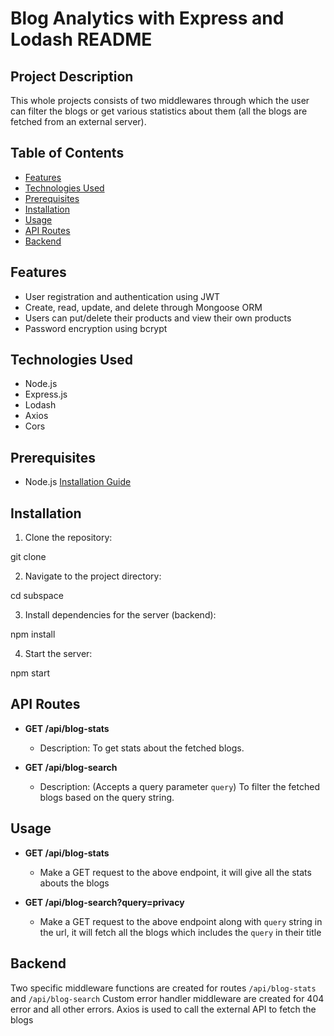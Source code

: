 # Blog Analytics with Express and Lodash README

## Project Description

This whole projects consists of two middlewares through which the user can filter the blogs or get various statistics about them (all the blogs are fetched from an external server).

## Table of Contents

- [Features](#features)
- [Technologies Used](#technologies-used)
- [Prerequisites](#prerequisites)
- [Installation](#installation)
- [Usage](#usage)
- [API Routes](#api-routes)
- [Backend](#backend)

## Features

- User registration and authentication using JWT
- Create, read, update, and delete through Mongoose ORM 
- Users can put/delete their products and view their own products 
- Password encryption using bcrypt

## Technologies Used

- Node.js
- Express.js
- Lodash
- Axios
- Cors

## Prerequisites

- Node.js [Installation Guide](https://nodejs.org/)

## Installation

1. Clone the repository:

git clone 

2. Navigate to the project directory:

cd subspace

3. Install dependencies for the server (backend):

npm install 

4. Start the server:

npm start

## API Routes

- **GET /api/blog-stats**
  - Description: To get stats about the fetched blogs.

- **GET /api/blog-search**
  - Description: (Accepts a query parameter `query`) To filter the fetched blogs based on the query string.


## Usage 
- **GET /api/blog-stats**
  - Make a GET request to the above endpoint, it will give all the stats abouts the blogs 

- **GET /api/blog-search?query=privacy**
  - Make a GET request to the above endpoint along with `query` string in the url, it will fetch all the blogs which includes the `query` in their title   


## Backend 
Two specific middleware functions are created for routes `/api/blog-stats` and `/api/blog-search`
Custom error handler middleware are created for 404 error and all other errors.
Axios is used to call the external API to fetch the blogs 
